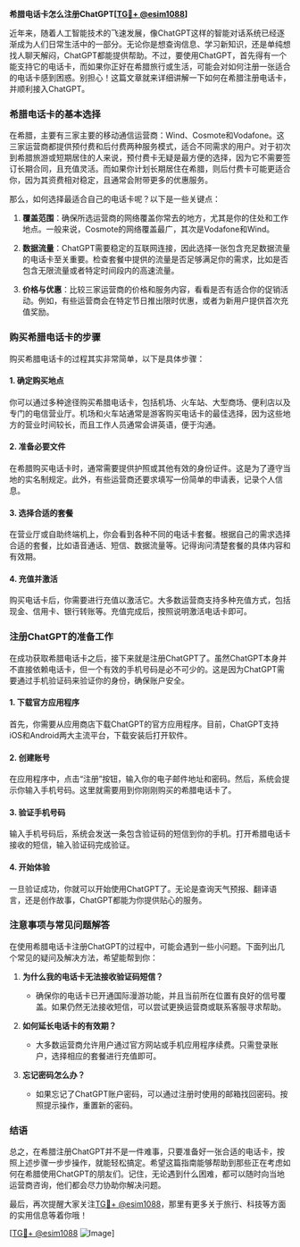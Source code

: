 **希腊电话卡怎么注册ChatGPT[[TG💪+ @esim1088](https://t.me/s/esim1088)]**

近年来，随着人工智能技术的飞速发展，像ChatGPT这样的智能对话系统已经逐渐成为人们日常生活中的一部分。无论你是想查询信息、学习新知识，还是单纯想找人聊天解闷，ChatGPT都能提供帮助。不过，要使用ChatGPT，首先得有一个能支持它的电话卡，而如果你正好在希腊旅行或生活，可能会对如何注册一张适合的电话卡感到困惑。别担心！这篇文章就来详细讲解一下如何在希腊注册电话卡，并顺利接入ChatGPT。

### 希腊电话卡的基本选择

在希腊，主要有三家主要的移动通信运营商：Wind、Cosmote和Vodafone。这三家运营商都提供预付费和后付费两种服务模式，适合不同需求的用户。对于初次到希腊旅游或短期居住的人来说，预付费卡无疑是最方便的选择，因为它不需要签订长期合同，且充值灵活。而如果你计划长期居住在希腊，则后付费卡可能更适合你，因为其资费相对稳定，且通常会附带更多的优惠服务。

那么，如何选择最适合自己的电话卡呢？以下是一些关键点：

1. **覆盖范围**：确保所选运营商的网络覆盖你常去的地方，尤其是你的住处和工作地点。一般来说，Cosmote的网络覆盖最广，其次是Vodafone和Wind。
   
2. **数据流量**：ChatGPT需要稳定的互联网连接，因此选择一张包含充足数据流量的电话卡至关重要。检查套餐中提供的流量是否足够满足你的需求，比如是否包含无限流量或者特定时间段内的高速流量。

3. **价格与优惠**：比较三家运营商的价格和服务内容，看看是否有适合你的促销活动。例如，有些运营商会在特定节日推出限时优惠，或者为新用户提供首次充值奖励。

### 购买希腊电话卡的步骤

购买希腊电话卡的过程其实非常简单，以下是具体步骤：

#### 1. 确定购买地点

你可以通过多种途径购买希腊电话卡，包括机场、火车站、大型商场、便利店以及专门的电信营业厅。机场和火车站通常是游客购买电话卡的最佳选择，因为这些地方的营业时间较长，而且工作人员通常会讲英语，便于沟通。

#### 2. 准备必要文件

在希腊购买电话卡时，通常需要提供护照或其他有效的身份证件。这是为了遵守当地的实名制规定。此外，有些运营商还要求填写一份简单的申请表，记录个人信息。

#### 3. 选择合适的套餐

在营业厅或自助终端机上，你会看到各种不同的电话卡套餐。根据自己的需求选择合适的套餐，比如语音通话、短信、数据流量等。记得询问清楚套餐的具体内容和有效期。

#### 4. 充值并激活

购买电话卡后，你需要进行充值以激活它。大多数运营商支持多种充值方式，包括现金、信用卡、银行转账等。充值完成后，按照说明激活电话卡即可。

### 注册ChatGPT的准备工作

在成功获取希腊电话卡之后，接下来就是注册ChatGPT了。虽然ChatGPT本身并不直接依赖电话卡，但一个有效的手机号码是必不可少的。这是因为ChatGPT需要通过手机验证码来验证你的身份，确保账户安全。

#### 1. 下载官方应用程序

首先，你需要从应用商店下载ChatGPT的官方应用程序。目前，ChatGPT支持iOS和Android两大主流平台，下载安装后打开软件。

#### 2. 创建账号

在应用程序中，点击“注册”按钮，输入你的电子邮件地址和密码。然后，系统会提示你输入手机号码。这里就需要用到你刚刚购买的希腊电话卡了。

#### 3. 验证手机号码

输入手机号码后，系统会发送一条包含验证码的短信到你的手机。打开希腊电话卡接收的短信，输入验证码完成验证。

#### 4. 开始体验

一旦验证成功，你就可以开始使用ChatGPT了。无论是查询天气预报、翻译语言，还是创作故事，ChatGPT都能为你提供贴心的服务。

### 注意事项与常见问题解答

在使用希腊电话卡注册ChatGPT的过程中，可能会遇到一些小问题。下面列出几个常见的疑问及解决方法，希望能帮到你：

1. **为什么我的电话卡无法接收验证码短信？**
   - 确保你的电话卡已开通国际漫游功能，并且当前所在位置有良好的信号覆盖。如果仍然无法接收短信，可以尝试更换运营商或联系客服寻求帮助。

2. **如何延长电话卡的有效期？**
   - 大多数运营商允许用户通过官方网站或手机应用程序续费。只需登录账户，选择相应的套餐进行充值即可。

3. **忘记密码怎么办？**
   - 如果忘记了ChatGPT账户密码，可以通过注册时使用的邮箱找回密码。按照提示操作，重置新的密码。

### 结语

总之，在希腊注册ChatGPT并不是一件难事，只要准备好一张合适的电话卡，按照上述步骤一步步操作，就能轻松搞定。希望这篇指南能够帮助到那些正在考虑如何在希腊使用ChatGPT的朋友们。记住，无论遇到什么困难，都可以随时向当地运营商咨询，他们都会尽力协助你解决问题。

最后，再次提醒大家关注[TG💪+ @esim1088](https://t.me/s/esim1088)，那里有更多关于旅行、科技等方面的实用信息等着你哦！

[[TG💪+ @esim1088](https://t.me/s/esim1088) ![Image](https://i.postimg.cc/4NQfJmqS/Snipaste-2025-05-13-00-14-12.png)]